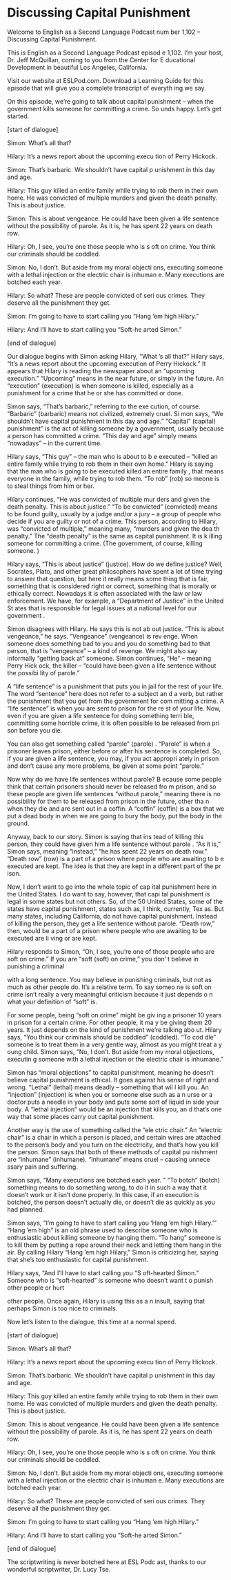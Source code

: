 # Discussing Capital Punishment

Welcome to English as a Second Language Podcast num ber 1,102 – Discussing Capital Punishment.

This is English as a Second Language Podcast episod e 1,102. I’m your host, Dr. Jeff McQuillan, coming to you from the Center for E ducational Development in beautiful Los Angeles, California.

Visit our website at ESLPod.com. Download a Learning Guide for this episode that will give you a complete transcript of everyth ing we say.

On this episode, we’re going to talk about capital punishment – when the government kills someone for committing a crime. So unds happy. Let’s get started.

[start of dialogue]

Simon: What’s all that?

Hilary: It’s a news report about the upcoming execu tion of Perry Hickock.

Simon: That’s barbaric. We shouldn’t have capital p unishment in this day and age.

Hilary: This guy killed an entire family while trying to rob them in their own home. He was convicted of multiple murders and given the death penalty. This is about justice.

Simon: This is about vengeance. He could have been given a life sentence without the possibility of parole. As it is, he has  spent 22 years on death row.

Hilary: Oh, I see, you’re one those people who is s oft on crime. You think our criminals should be coddled.

Simon: No, I don’t. But aside from my moral objecti ons, executing someone with a lethal injection or the electric chair is inhuman e. Many executions are botched each year.

Hilary: So what? These are people convicted of seri ous crimes. They deserve all the punishment they get.

Simon: I’m going to have to start calling you “Hang  ’em high Hilary.”

Hilary: And I’ll have to start calling you “Soft-he arted Simon.”

[end of dialogue]

Our dialogue begins with Simon asking Hilary, “What ’s all that?” Hilary says, “It’s a news report about the upcoming execution of Perry  Hickock.” It appears that Hilary is reading the newspaper about an “upcoming execution.” “Upcoming” means in the near future, or simply in the future. An “execution” (execution) is when someone is killed, especially as a punishment for a crime that he or she has committed or done.

Simon says, “That’s barbaric,” referring to the exe cution, of course. “Barbaric” (barbaric) means not civilized, extremely cruel. Si mon says, “We shouldn’t have capital punishment in this day and age.” “Capital” (capital) punishment” is the act of killing someone by a government, usually because  a person has committed a crime. “This day and age” simply means “nowadays” –  in the current time.

Hilary says, “This guy” – the man who is about to b e executed – “killed an entire family while trying to rob them in their own home.”  Hilary is saying that the man who is going to be executed killed an entire family , that means everyone in the family, while trying to rob them. “To rob” (rob) so meone is to steal things from him or her.

Hilary continues, “He was convicted of multiple mur ders and given the death penalty. This is about justice.” “To be convicted” (convicted) means to be found guilty, usually by a judge and/or a jury – a group of people who decide if you are guilty or not of a crime. This person, according to  Hilary, was “convicted of multiple,” meaning many, “murders and given the dea th penalty.” The “death penalty” is the same as capital punishment. It is k illing someone for committing a crime. (The government, of course, killing someone. )

Hilary says, “This is about justice” (justice). How  do we define justice? Well, Socrates, Plato, and other great philosophers have spent a lot of time trying to answer that question, but here it really means some thing that is fair, something that is considered right or correct, something that  is morally or ethically correct. Nowadays it is often associated with the law or law  enforcement. We have, for example, a “Department of Justice” in the United St ates that is responsible for legal issues at a national level for our government .

Simon disagrees with Hilary. He says this is not ab out justice. “This is about vengeance,” he says. “Vengeance” (vengeance) is rev enge. When someone does something bad to you and you do something bad to that person, that is “vengeance” – a kind of revenge. We might also say informally “getting back at” someone. Simon continues, “He” – meaning Perry Hick ock, the killer – “could have been given a life sentence without the possibi lity of parole.”

A “life sentence” is a punishment that puts you in jail for the rest of your life. The word “sentence” here does not refer to a subject an d a verb, but rather the punishment that you get from the government for com mitting a crime. A “life sentence” is when you are sent to prison for the re st of your life. Now, even if you are given a life sentence for doing something terri ble, committing some horrible crime, it is often possible to be released from pri son before you die.

You can also get something called “parole” (parole) . “Parole” is when a prisoner leaves prison, either before or after his sentence is completed. So, if you are given a life sentence, you may, if you act appropri ately in prison and don’t cause any more problems, be given at some point “parole.”

Now why do we have life sentences without parole? B ecause some people think that certain prisoners should never be released fro m prison, and so these people are given life sentences “without parole,” meaning there is no possibility for them to be released from prison in the future, other tha n when they die and are sent out in a coffin. A “coffin” (coffin) is a box that we put a dead body in when we are going to bury the body, put the body in the ground.

Anyway, back to our story. Simon is saying that ins tead of killing this person, they could have given him a life sentence without parole . “As it is,” Simon says, meaning “instead,” “he has spent 22 years on death row.” “Death row” (row) is a part of a prison where people who are awaiting to b e executed are kept. The idea is that they are kept in a different part of the pr ison.

Now, I don’t want to go into the whole topic of cap ital punishment here in the United States. I do want to say, however, that capi tal punishment is legal in some states but not others. So, of the 50 United States,  some of the states have capital punishment, states such as, I think, currently, Tex as. But many states, including California, do not have capital punishment. Instead  of killing the person, they get a life sentence without parole. “Death row,” then, would be a part of a prison where people who are awaiting to be executed are li ving or are kept.

Hilary responds to Simon, “Oh, I see, you’re one of  those people who are soft on crime.” If you are “soft (soft) on crime,” you don’ t believe in punishing a criminal

with a long sentence. You may believe in punishing criminals, but not as much as other people do. It’s a relative term. To say someo ne is soft on crime isn’t really a very meaningful criticism because it just depends o n what your definition of “soft” is.

For some people, being “soft on crime” might be giv ing a prisoner 10 years in prison for a certain crime. For other people, it ma y be giving them 20 years. It just depends on the kind of punishment we’re talking abo ut. Hilary says, “You think our criminals should be coddled” (coddled). “To cod dle” someone is to treat them in a very gentle way, almost as you might treat a y oung child. Simon says, “No, I don’t. But aside from my moral objections, executin g someone with a lethal injection or the electric chair is inhumane.”

Simon has “moral objections” to capital punishment,  meaning he doesn’t believe capital punishment is ethical. It goes against his sense of right and wrong. “Lethal” (lethal) means deadly – something that wil l kill you. An “injection” (injection) is when you or someone else such as a n urse or a doctor puts a needle in your body and puts some sort of liquid in side your body. A “lethal injection” would be an injection that kills you, an d that’s one way that some places carry out capital punishment.

Another way is the use of something called the “ele ctric chair.” An “electric chair” is a chair in which a person is placed, and certain  wires are attached to the person’s body and you turn on the electricity, and that’s how you kill the person. Simon says that both of these methods of capital pu nishment are “inhumane” (inhumane). “Inhumane” means cruel – causing unnece ssary pain and suffering.

Simon says, “Many executions are botched each year. ” “To botch” (botch) something means to do something wrong, to do it in such a way that it doesn’t work or it isn’t done properly. In this case, if an  execution is botched, the person doesn’t actually die, or doesn’t die as quickly as you had planned.

Simon says, “I’m going to have to start calling you  ‘Hang ’em high Hilary.’” “Hang ’em high” is an old phrase used to describe someone  who is enthusiastic about killing someone by hanging them. “To hang” someone is to kill them by putting a rope around their neck and letting them hang in the  air. By calling Hilary “Hang ’em high Hilary,” Simon is criticizing her, saying that she’s too enthusiastic for capital punishment.

Hilary says, “And I’ll have to start calling you “S oft-hearted Simon.” Someone who is “soft-hearted” is someone who doesn’t want t o punish other people or hurt

other people. Once again, Hilary is using this as a n insult, saying that perhaps Simon is too nice to criminals.

Now let’s listen to the dialogue, this time at a normal speed.

[start of dialogue]

Simon: What’s all that?

Hilary: It’s a news report about the upcoming execu tion of Perry Hickock.

Simon: That’s barbaric. We shouldn’t have capital p unishment in this day and age.

Hilary: This guy killed an entire family while trying to rob them in their own home. He was convicted of multiple murders and given the death penalty. This is about justice.

Simon: This is about vengeance. He could have been given a life sentence without the possibility of parole. As it is, he has  spent 22 years on death row.

Hilary: Oh, I see, you’re one those people who is s oft on crime. You think our criminals should be coddled.

Simon: No, I don’t. But aside from my moral objecti ons, executing someone with a lethal injection or the electric chair is inhuman e. Many executions are botched each year.

Hilary: So what? These are people convicted of seri ous crimes. They deserve all the punishment they get.

Simon: I’m going to have to start calling you “Hang  ’em high Hilary.”

Hilary: And I’ll have to start calling you “Soft-he arted Simon.”

[end of dialogue]

The scriptwriting is never botched here at ESL Podc ast, thanks to our wonderful scriptwriter, Dr. Lucy Tse.




